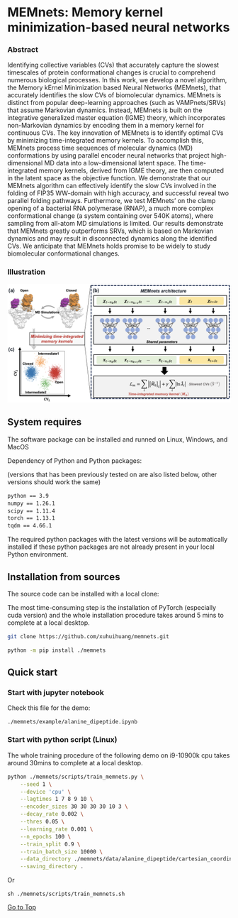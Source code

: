 # MEMnets: Memory kernel minimization-based neural networks

### Abstract

Identifying collective variables (CVs) that accurately capture the slowest timescales of protein conformational changes is crucial to comprehend numerous biological processes. In this work, we develop a novel algorithm, the Memory kErnel Minimization based Neural Networks (MEMnets), that accurately identifies the slow CVs of biomolecular dynamics. MEMnets is distinct from popular deep-learning approaches (such as VAMPnets/SRVs) that assume Markovian dynamics. Instead, MEMnets is built on the integrative generalized master equation (IGME) theory, which incorporates non-Markovian dynamics by encoding them in a memory kernel for continuous CVs. The key innovation of MEMnets is to identify optimal CVs by minimizing time-integrated memory kernels. To accomplish this, MEMnets process time sequences of molecular dynamics (MD) conformations by using parallel encoder neural networks that project high-dimensional MD data into a low-dimensional latent space. The time-integrated memory kernels, derived from IGME theory, are then computed in the latent space as the objective function. We demonstrate that our MEMnets algorithm can effectively identify the slow CVs involved in the folding of FIP35 WW-domain with high accuracy, and successful reveal two parallel folding pathways. Furthermore, we test MEMnets’ on the clamp opening of a bacterial RNA polymerase (RNAP), a much more complex conformational change (a system containing over 540K atoms), where sampling from all-atom MD simulations is limited. Our results demonstrate that MEMnets greatly outperforms SRVs, which is based on Markovian dynamics and may result in disconnected dynamics along the identified CVs. We anticipate that MEMnets holds promise to be widely to study biomolecular conformational changes.

### Illustration

![figure](./docs/figs/fig1.png)

## System requires

The software package can be installed and runned on Linux, Windows, and MacOS 

Dependency of Python and Python packages: 

(versions that has been previously tested on are also listed below, other versions should work the same)

```bash
python == 3.9
numpy == 1.26.1
scipy == 1.11.4
torch == 1.13.1
tqdm == 4.66.1
```
The required python packages with the latest versions will be automatically installed if these python packages are not already present in your local Python environment.

## Installation from sources

The source code can be installed with a local clone:

The most time-consuming step is the installation of PyTorch (especially cuda version) and the whole installation procedure takes around 5 mins to complete at a local desktop.

```bash
git clone https://github.com/xuhuihuang/memnets.git
```

```bash
python -m pip install ./memnets
```

## Quick start

### Start with jupyter notebook

Check this file for the demo:

```
./memnets/example/alanine_dipeptide.ipynb
```

### Start with python script (Linux)

The whole training procedure of the following demo on i9-10900k cpu takes around 30mins to complete at a local desktop.

```sh
python ./memnets/scripts/train_memnets.py \
    --seed 1 \
    --device 'cpu' \
    --lagtimes 1 7 8 9 10 \
    --encoder_sizes 30 30 30 30 10 3 \
    --decay_rate 0.002 \
    --thres 0.05 \
    --learning_rate 0.001 \
    --n_epochs 100 \
    --train_split 0.9 \
    --train_batch_size 10000 \
    --data_directory ./memnets/data/alanine_dipeptide/cartesian_coordinates \
    --saving_directory .  
```

Or
```
sh ./memnets/scripts/train_memnets.sh
```

[Go to Top](#Abstract)

